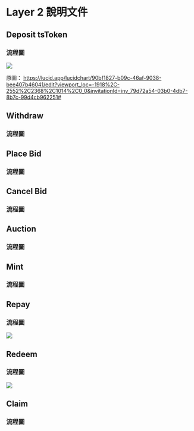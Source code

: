 # Layer 2 說明文件

## Deposit tsToken
### 流程圖
![](https://i.imgur.com/UaOqkfN.png)

原圖：
https://lucid.app/lucidchart/90bf1827-b09c-46af-9038-bee407b46041/edit?viewport_loc=-1918%2C-2552%2C2368%2C1014%2C0_0&invitationId=inv_79d72a54-03b0-4db7-8b7c-99d4cb962251#

## Withdraw
### 流程圖

## Place Bid
### 流程圖

## Cancel Bid
### 流程圖

## Auction
### 流程圖

## Mint
### 流程圖

## Repay
### 流程圖
![](https://i.imgur.com/ZTGLhIy.png)

## Redeem
### 流程圖
![](https://i.imgur.com/3yx53Rs.png)

## Claim
### 流程圖
